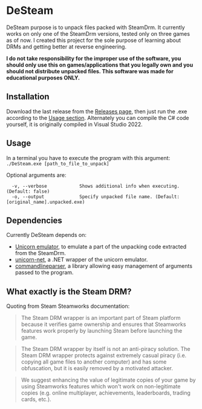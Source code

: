 # DeSteam
DeSteam purpose is to unpack files packed with SteamDrm. It currently works on only one of the SteamDrm versions, tested only on three games as of now. I created this project for the sole purpose of learning about DRMs and getting better at reverse engineering.

**I do not take responsibility for the improper use of the software, you should only use this on games/applications that you legally own and you should not distribute unpacked files. This software was made for educational purposes ONLY.**

## Installation
Download the last release from the [Releases page](https://github.com/desertcod98/DeSteam/releases/), then just run the .exe according to the [Usage section](#Usage).
Alternately you can compile the C# code yourself, it is originally compiled in Visual Studio 2022.

## Usage
In a terminal you have to execute the program with this argument:
`./DeSteam.exe [path_to_file_to_unpack]`

Optional arguments are:
```
  -v, --verbose            Shows additional info when executing. (Default: false)
  -o, --output             Specify unpacked file name. (Default: [original_name].unpacked.exe)
```

## Dependencies
Currently DeSteam depends on:
* [Unicorn emulator](https://github.com/unicorn-engine/unicorn), to emulate a part of the unpacking code extracted from the SteamDrm.
* [unicorn-net](https://github.com/FICTURE7/unicorn-net), a .NET wrapper of the unicorn emulator.
* [commandlineparser](https://github.com/commandlineparser/commandline/), a library allowing easy management of arguments passed to the program.

## What exactly is the Steam DRM?
Quoting from Steam Steamworks documentation:
> The Steam DRM wrapper is an important part of Steam platform because it verifies game ownership and ensures that Steamworks features work properly by launching Steam before launching the game.

> The Steam DRM wrapper by itself is not an anti-piracy solution. The Steam DRM wrapper protects against extremely casual piracy (i.e. copying all game files to another computer) and has some obfuscation, but it is easily removed by a motivated attacker.

> We suggest enhancing the value of legitimate copies of your game by using Steamworks features which won't work on non-legitimate copies (e.g. online multiplayer, achievements, leaderboards, trading cards, etc.).

